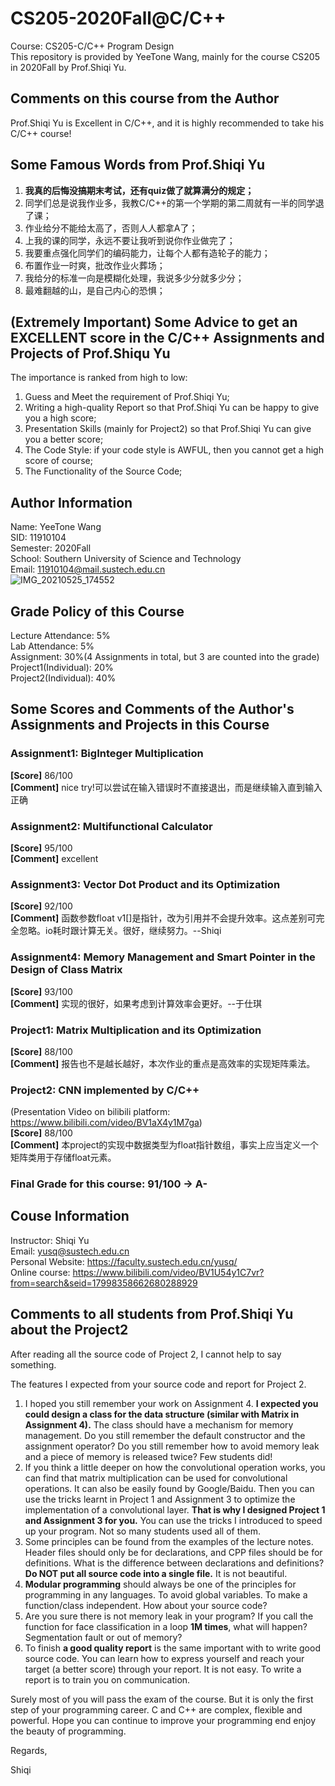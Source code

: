 # CS205-2020Fall@C/C++
Course: CS205-C/C++ Program Design  
This repository is provided by YeeTone Wang, mainly for the course CS205 in 2020Fall by Prof.Shiqi Yu.       

## Comments on this course from the Author
Prof.Shiqi Yu is Excellent in C/C++, and it is highly recommended to take his C/C++ course!

## Some Famous Words from Prof.Shiqi Yu
1. **我真的后悔没搞期末考试，还有quiz做了就算满分的规定；**      
2. 同学们总是说我作业多，我教C/C++的第一个学期的第二周就有一半的同学退了课；        
3. 作业给分不能给太高了，否则人人都拿A了；        
4. 上我的课的同学，永远不要让我听到说你作业做完了；       
5. 我要重点强化同学们的编码能力，让每个人都有造轮子的能力；       
6. 布置作业一时爽，批改作业火葬场；           
7. 我给分的标准一向是模糊化处理，我说多少分就多少分；        
8. 最难翻越的山，是自己内心的恐惧；     

## (Extremely Important) Some Advice to get an EXCELLENT score in the C/C++ Assignments and Projects of Prof.Shiqu Yu
The importance is ranked from high to low:       
1. Guess and Meet the requirement of Prof.Shiqi Yu;        
2. Writing a high-quality Report so that Prof.Shiqi Yu can be happy to give you a high score;       
3. Presentation Skills (mainly for Project2) so that Prof.Shiqi Yu can give you a better score;        
4. The Code Style: if your code style is AWFUL, then you cannot get a high score of course;        
5. The Functionality of the Source Code;     

## Author Information
Name: YeeTone Wang  
SID: 11910104  
Semester: 2020Fall  
School: Southern University of Science and Technology  
Email: 11910104@mail.sustech.edu.cn  
![IMG_20210525_174552](https://user-images.githubusercontent.com/64548919/122674746-17287c80-d209-11eb-94fb-ca0a7e59c326.jpg)

## Grade Policy of this Course
Lecture Attendance: 5%  
Lab Attendance: 5%  
Assignment: 30%(4 Assignments in total, but 3 are counted into the grade)  
Project1(Individual): 20%  
Project2(Individual): 40%  

## Some Scores and Comments of the Author's Assignments and Projects in this Course  
### Assignment1: BigInteger Multiplication           
**[Score]** 86/100   
**[Comment]** nice try!可以尝试在输入错误时不直接退出，而是继续输入直到输入正确  
  
### Assignment2: Multifunctional Calculator       
**[Score]** 95/100  
**[Comment]** excellent  
  
### Assignment3: Vector Dot Product and its Optimization    
**[Score]** 92/100  
**[Comment]** 函数参数float v1[]是指针，改为引用并不会提升效率。这点差别可完全忽略。io耗时跟计算无关。很好，继续努力。--Shiqi  
  
### Assignment4: Memory Management and Smart Pointer in the Design of Class Matrix       
**[Score]** 93/100  
**[Comment]** 实现的很好，如果考虑到计算效率会更好。--于仕琪  
  
### Project1: Matrix Multiplication and its Optimization            
**[Score]** 88/100  
**[Comment]** 报告也不是越长越好，本次作业的重点是高效率的实现矩阵乘法。  
  
### Project2: CNN implemented by C/C++     
(Presentation Video on bilibili platform: https://www.bilibili.com/video/BV1aX4y1M7ga)  
**[Score]** 88/100  
**[Comment]** 本project的实现中数据类型为float指针数组，事实上应当定义一个矩阵类用于存储float元素。  
  
### Final Grade for this course: 91/100 -> A-  


## Couse Information
Instructor: Shiqi Yu  
Email: yusq@sustech.edu.cn  
Personal Website: https://faculty.sustech.edu.cn/yusq/  
Online course: https://www.bilibili.com/video/BV1U54y1C7vr?from=search&seid=17998358662680288929   

## Comments to all students from Prof.Shiqi Yu about the Project2
After reading all the source code of Project 2, I cannot help to say something.    
    
The features I expected from your source code and report for Project 2.    
    
1. I hoped you still remember your work on Assignment 4. **I expected you could design a class for the data structure (similar with Matrix in Assignment 4).** The class should have a mechanism for memory management. Do you still remember the default constructor and the assignment operator? Do you still remember how to avoid memory leak and a piece of memory is released twice? Few students did!      
2. If you think a little deeper on how the convolutional operation works, you can find that matrix multiplication can be used for convolutional operations. It can also be easily found by Google/Baidu. Then you can use the tricks learnt in Project 1 and Assignment 3 to optimize the implementation of a convolutional layer. **That is why I designed Project 1 and Assignment 3 for you.** You can use the tricks I introduced to speed up your program. Not so many students used all of them.     
3. Some principles can be found from the examples of the lecture notes. Header files should only be for declarations, and CPP files should be for definitions. What is the difference between declarations and definitions? **Do NOT put all source code into a single file.** It is not beautiful.     
4. **Modular programming** should always be one of the principles for programming in any languages. To avoid global variables. To make a function/class independent. How about your source code?    
5. Are you sure there is not memory leak in your program? If you call the function for face classification in a loop **1M times**, what will happen? Segmentation fault or out of memory?      
6. To finish **a good quality report** is the same important with to write good source code. You can learn how to express yourself and reach your target (a better score) through your report. It is not easy. To write a report is to train you on communication.    
     
Surely most of you will pass the exam of the course. But it is only the first step of your programming career. C and C++ are complex, flexible and powerful. Hope you can continue to improve your programming end enjoy the beauty of programming.    


Regards,

Shiqi

